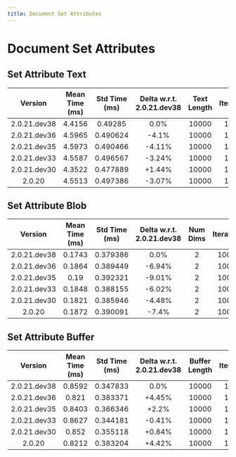 ```yaml
---
title: Document Set Attributes
---
```

# Document Set Attributes

## Set Attribute Text

| Version | Mean Time (ms) | Std Time (ms) | Delta w.r.t. 2.0.21.dev38 | Text Length | Iterations |
| :---: | :---: | :---: | :---: | :---: | :---: |
| 2.0.21.dev38 | 4.4156 | 0.49285 | 0.0% | 10000 | 10000 |
| 2.0.21.dev36 | 4.5965 | 0.490624 | -4.1% | 10000 | 10000 |
| 2.0.21.dev35 | 4.5973 | 0.490466 | -4.11% | 10000 | 10000 |
| 2.0.21.dev33 | 4.5587 | 0.496567 | -3.24% | 10000 | 10000 |
| 2.0.21.dev30 | 4.3522 | 0.477889 | +1.44% | 10000 | 10000 |
| 2.0.20 | 4.5513 | 0.497386 | -3.07% | 10000 | 10000 |
## Set Attribute Blob

| Version | Mean Time (ms) | Std Time (ms) | Delta w.r.t. 2.0.21.dev38 | Num Dims | Iterations |
| :---: | :---: | :---: | :---: | :---: | :---: |
| 2.0.21.dev38 | 0.1743 | 0.379386 | 0.0% | 2 | 10000 |
| 2.0.21.dev36 | 0.1864 | 0.389449 | -6.94% | 2 | 10000 |
| 2.0.21.dev35 | 0.19 | 0.392321 | -9.01% | 2 | 10000 |
| 2.0.21.dev33 | 0.1848 | 0.388155 | -6.02% | 2 | 10000 |
| 2.0.21.dev30 | 0.1821 | 0.385946 | -4.48% | 2 | 10000 |
| 2.0.20 | 0.1872 | 0.390091 | -7.4% | 2 | 10000 |
## Set Attribute Buffer

| Version | Mean Time (ms) | Std Time (ms) | Delta w.r.t. 2.0.21.dev38 | Buffer Length | Iterations |
| :---: | :---: | :---: | :---: | :---: | :---: |
| 2.0.21.dev38 | 0.8592 | 0.347833 | 0.0% | 10000 | 10000 |
| 2.0.21.dev36 | 0.821 | 0.383371 | +4.45% | 10000 | 10000 |
| 2.0.21.dev35 | 0.8403 | 0.366346 | +2.2% | 10000 | 10000 |
| 2.0.21.dev33 | 0.8627 | 0.344181 | -0.41% | 10000 | 10000 |
| 2.0.21.dev30 | 0.852 | 0.355118 | +0.84% | 10000 | 10000 |
| 2.0.20 | 0.8212 | 0.383204 | +4.42% | 10000 | 10000 |
